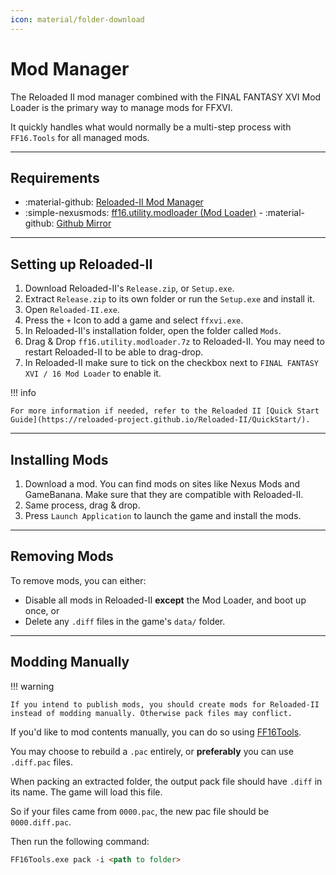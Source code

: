 ```yaml
---
icon: material/folder-download
---
```


# Mod Manager

The Reloaded II mod manager combined with the FINAL FANTASY XVI Mod Loader is the primary way to manage mods for FFXVI. 

It quickly handles what would normally be a multi-step process with `FF16.Tools` for all managed mods.

---

## Requirements

* :material-github: [Reloaded-II Mod Manager](https://github.com/Reloaded-Project/Reloaded-II/releases)
* :simple-nexusmods: [ff16.utility.modloader (Mod Loader)](https://www.nexusmods.com/finalfantasy16/mods/3) - :material-github: [Github Mirror](https://github.com/Nenkai/ff16.utility.modloader/releases/)

---

## Setting up Reloaded-II

1. Download Reloaded-II's `Release.zip`, or `Setup.exe`.
2. Extract `Release.zip` to its own folder or run the `Setup.exe` and install it.
3. Open `Reloaded-II.exe`.
4. Press the `+` Icon to add a game and select `ffxvi.exe`.
5. In Reloaded-II's installation folder, open the folder called `Mods`.
6. Drag & Drop `ff16.utility.modloader.7z` to Reloaded-II. You may need to restart Reloaded-II to be able to drag-drop.
7. In Reloaded-II make sure to tick on the checkbox next to `FINAL FANTASY XVI / 16 Mod Loader` to enable it.

!!! info

    For more information if needed, refer to the Reloaded II [Quick Start Guide](https://reloaded-project.github.io/Reloaded-II/QuickStart/).

---

## Installing Mods

1. Download a mod. You can find mods on sites like Nexus Mods and GameBanana. Make sure that they are compatible with Reloaded-II.
2. Same process, drag & drop.
3. Press `Launch Application` to launch the game and install the mods.

---

## Removing Mods

To remove mods, you can either:

* Disable all mods in Reloaded-II **except** the Mod Loader, and boot up once, or
* Delete any `.diff` files in the game's `data/` folder.

---

## Modding Manually

!!! warning

    If you intend to publish mods, you should create mods for Reloaded-II instead of modding manually. Otherwise pack files may conflict.

If you'd like to mod contents manually, you can do so using [FF16Tools](https://github.com/Nenkai/FF16Tools).

You may choose to rebuild a `.pac` entirely, or **preferably** you can use `.diff.pac` files.

When packing an extracted folder, the output pack file should have `.diff` in its name. The game will load this file.

So if your files came from `0000.pac`, the new pac file should be `0000.diff.pac`. 

Then run the following command:
``` markdown title="Command"
FF16Tools.exe pack -i <path to folder> 
```